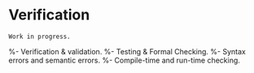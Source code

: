 # Verification

```{warning}
Work in progress.
```


%- Verification & validation.
%- Testing & Formal Checking.
%- Syntax errors and semantic errors.
%- Compile-time and run-time checking.
